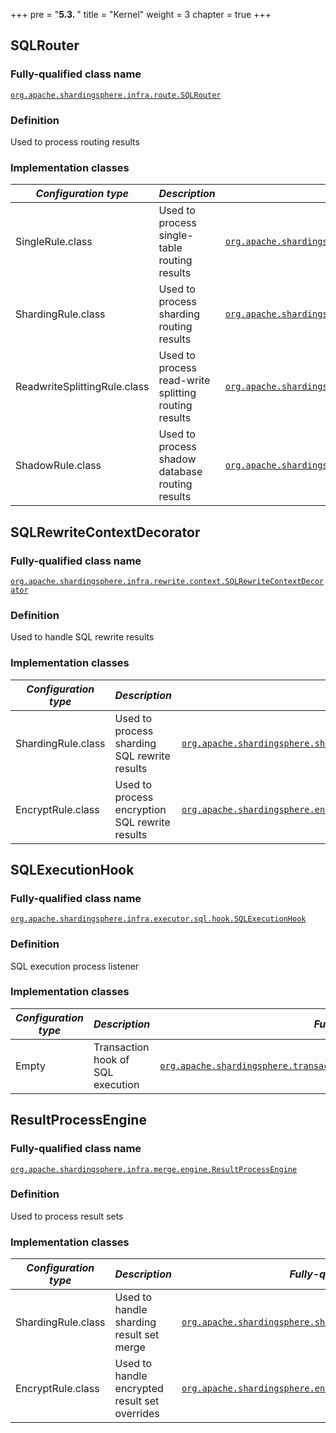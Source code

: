+++
pre = "<b>5.3. </b>"
title = "Kernel"
weight = 3
chapter = true
+++

## SQLRouter

### Fully-qualified class name

[`org.apache.shardingsphere.infra.route.SQLRouter`](https://github.com/apache/shardingsphere/blob/master/infra/route/src/main/java/org/apache/shardingsphere/infra/route/SQLRouter.java)

### Definition

Used to process routing results

### Implementation classes

| *Configuration type*         | *Description*                                        | *Fully-qualified class name*                                                                                                                                                                                                                                                 |
|------------------------------|------------------------------------------------------|------------------------------------------------------------------------------------------------------------------------------------------------------------------------------------------------------------------------------------------------------------------------------|
| SingleRule.class             | Used to process single-table routing results         | [`org.apache.shardingsphere.singletable.route.SingleTableSQLRouter`](https://github.com/apache/shardingsphere/blob/master/kernel/single/core/src/main/java/org/apache/shardingsphere/single/route/SingleSQLRouter.java)                                      |
| ShardingRule.class           | Used to process sharding routing results             | [`org.apache.shardingsphere.sharding.route.engine.ShardingSQLRouter`](https://github.com/apache/shardingsphere/blob/master/features/sharding/core/src/main/java/org/apache/shardingsphere/sharding/route/engine/ShardingSQLRouter.java)                                      |
| ReadwriteSplittingRule.class | Used to process read-write splitting routing results | [`org.apache.shardingsphere.readwritesplitting.route.ReadwriteSplittingSQLRouter`](https://github.com/apache/shardingsphere/blob/master/features/readwrite-splitting/core/src/main/java/org/apache/shardingsphere/readwritesplitting/route/ReadwriteSplittingSQLRouter.java) |
| ShadowRule.class             | Used to process shadow database routing results      | [`org.apache.shardingsphere.shadow.route.ShadowSQLRouter`](https://github.com/apache/shardingsphere/blob/master/features/shadow/core/src/main/java/org/apache/shardingsphere/shadow/route/ShadowSQLRouter.java)                                                              |

## SQLRewriteContextDecorator

### Fully-qualified class name

[`org.apache.shardingsphere.infra.rewrite.context.SQLRewriteContextDecorator`](https://github.com/apache/shardingsphere/blob/master/infra/rewrite/src/main/java/org/apache/shardingsphere/infra/rewrite/context/SQLRewriteContextDecorator.java)

### Definition

Used to handle SQL rewrite results

### Implementation classes

| *Configuration type* | *Description*                                  | *Fully-qualified class name*                                                                                                                                                                                                                                                    |
|----------------------|------------------------------------------------|---------------------------------------------------------------------------------------------------------------------------------------------------------------------------------------------------------------------------------------------------------------------------------|
| ShardingRule.class   | Used to process sharding SQL rewrite results   | [`org.apache.shardingsphere.sharding.rewrite.context.ShardingSQLRewriteContextDecorator`](https://github.com/apache/shardingsphere/blob/master/features/sharding/core/src/main/java/org/apache/shardingsphere/sharding/rewrite/context/ShardingSQLRewriteContextDecorator.java) |
| EncryptRule.class    | Used to process encryption SQL rewrite results | [`org.apache.shardingsphere.encrypt.rewrite.context.EncryptSQLRewriteContextDecorator`](https://github.com/apache/shardingsphere/blob/master/features/encrypt/core/src/main/java/org/apache/shardingsphere/encrypt/rewrite/context/EncryptSQLRewriteContextDecorator.java)      |

## SQLExecutionHook

### Fully-qualified class name

[`org.apache.shardingsphere.infra.executor.sql.hook.SQLExecutionHook`](https://github.com/apache/shardingsphere/blob/master/infra/executor/src/main/java/org/apache/shardingsphere/infra/executor/sql/hook/SQLExecutionHook.java)

### Definition

SQL execution process listener

### Implementation classes

| *Configuration type* | *Description*                     | *Fully-qualified class name*                                                                                                                                                                                                                                                           |
|----------------------|-----------------------------------|----------------------------------------------------------------------------------------------------------------------------------------------------------------------------------------------------------------------------------------------------------------------------------------|
| Empty                | Transaction hook of SQL execution | [`org.apache.shardingsphere.transaction.base.seata.at.SeataTransactionalSQLExecutionHook`](https://github.com/apache/shardingsphere/blob/master/kernel/transaction/type/base/seata-at/src/main/java/org/apache/shardingsphere/transaction/base/seata/at/SeataTransactionalSQLExecutionHook.java) |

## ResultProcessEngine

### Fully-qualified class name

[`org.apache.shardingsphere.infra.merge.engine.ResultProcessEngine`](https://github.com/apache/shardingsphere/blob/master/infra/merge/src/main/java/org/apache/shardingsphere/infra/merge/engine/ResultProcessEngine.java)

### Definition

Used to process result sets

### Implementation classes

| *Configuration type* | *Description*                                 | *Fully-qualified class name*                                                                                                                                                                                                                 |
|----------------------|-----------------------------------------------|----------------------------------------------------------------------------------------------------------------------------------------------------------------------------------------------------------------------------------------------|
| ShardingRule.class   | Used to handle sharding result set merge      | [`org.apache.shardingsphere.sharding.merge.ShardingResultMergerEngine`](https://github.com/apache/shardingsphere/blob/master/features/sharding/core/src/main/java/org/apache/shardingsphere/sharding/merge/ShardingResultMergerEngine.java)  |
| EncryptRule.class    | Used to handle encrypted result set overrides | [`org.apache.shardingsphere.encrypt.merge.EncryptResultDecoratorEngine`](https://github.com/apache/shardingsphere/blob/master/features/encrypt/core/src/main/java/org/apache/shardingsphere/encrypt/merge/EncryptResultDecoratorEngine.java) |
